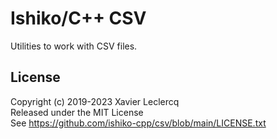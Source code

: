 # Ishiko/C++ CSV

Utilities to work with CSV files.

## License

Copyright (c) 2019-2023 Xavier Leclercq\
Released under the MIT License\
See https://github.com/ishiko-cpp/csv/blob/main/LICENSE.txt
